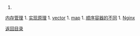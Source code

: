 1. 
[内存管理](mem.md)
1. 
[实现原理](shix.md)
1. 
[vector](vector.md)
1. 
[map](map.md)
1. 
[顺序容器的不同](diff.md)
1. 
[Nginx](http://blog.csdn.net/u012658346/article/details/50429554)


[返回目录](../README.md)